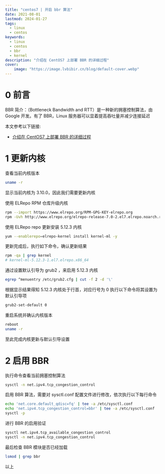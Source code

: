 ```yaml
---
title: "centos7 | 开启 bbr 算法" 
date: 2021-08-01
lastmod: 2024-01-27
tags: 
  - linux
  - centos
keywords:
  - linux
  - centos
  - bbr
  - kernel
description: "介绍在 CentOS7 上部署 BBR 的详细过程" 
cover:
    image: "https://image.lvbibir.cn/blog/default-cover.webp" 
---
```


# 0 前言

BBR 简介：（Bottleneck Bandwidth and RTT）是一种新的拥塞控制算法，由 Google 开发。有了 BBR，Linux 服务器可以显着提高吞吐量并减少连接延迟

本文参考以下链接:

- [介绍在 CentOS7 上部署 BBR 的详细过程](https://blog.csdn.net/desertworm/article/details/116759380)

# 1 更新内核

查看当前内核版本

```bash
uname -r
```

显示当前内核为 3.10.0，因此我们需要更新内核

使用 ELRepo RPM 仓库升级内核

```bash
rpm --import https://www.elrepo.org/RPM-GPG-KEY-elrepo.org                 //无返回内容
rpm -Uvh http://www.elrepo.org/elrepo-release-7.0-2.el7.elrepo.noarch.rpm
```

使用 ELRepo repo 更新安装 5.12.3 内核

```bash
yum --enablerepo=elrepo-kernel install kernel-ml -y
```

更新完成后，执行如下命令，确认更新结果

```bash
rpm -qa | grep kernel
# kernel-ml-5.12.3-1.el7.elrepo.x86_64
```

通过设置默认引导为 grub2 ，来启用 5.12.3 内核

```bash
egrep ^menuentry /etc/grub2.cfg | cut -f 2 -d '\'
```

根据显示结果得知 5.12.3 内核处于行首，对应行号为 0 执行以下命令将其设置为默认引导项

``` bash
grub2-set-default 0
```

重启系统并确认内核版本

```bash
reboot
uname -r
```

至此完成内核更新与默认引导设置

# 2 启用 BBR

执行命令查看当前拥塞控制算法

```bash
sysctl -n net.ipv4.tcp_congestion_control
```

启用 BBR 算法，需要对 sysctl.conf 配置文件进行修改，依次执行以下每行命令

```bash
echo 'net.core.default_qdisc=fq' | tee -a /etc/sysctl.conf
echo 'net.ipv4.tcp_congestion_control=bbr' | tee -a /etc/sysctl.conf
sysctl -p
```

进行 BBR 的启用验证

```bash
sysctl net.ipv4.tcp_available_congestion_control
sysctl -n net.ipv4.tcp_congestion_control
```

最后检查 BBR 模块是否已经加载

```bash
lsmod | grep bbr
```

以上
